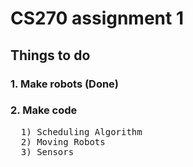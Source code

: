 # CS270 assignment 1
## Things to do
### 1. Make robots (Done)
### 2. Make code
<pre>
  1) Scheduling Algorithm 
  2) Moving Robots
  3) Sensors
</pre>
